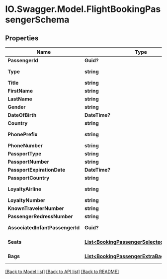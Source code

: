 # IO.Swagger.Model.FlightBookingPassengerSchema
## Properties

Name | Type | Description | Notes
------------ | ------------- | ------------- | -------------
**PassengerId** | **Guid?** | Unique identifier for the passenger. | [optional] 
**Type** | **string** | Type of passenger (adult, child, infant, infant with seat). | [optional] 
**Title** | **string** | Title of the passenger (e.g., Mr., Mrs.). | [optional] 
**FirstName** | **string** | First name of the passenger. | [optional] 
**LastName** | **string** | Last name of the passenger. | [optional] 
**Gender** | **string** | Gender of the passenger. | [optional] 
**DateOfBirth** | **DateTime?** | Date of birth of the passenger. | [optional] 
**Country** | **string** | Country of the passenger. | [optional] 
**PhonePrefix** | **string** | International dialing prefix for phone number. | [optional] 
**PhoneNumber** | **string** | Phone number of the passenger. | [optional] 
**PassportType** | **string** | Type of passport. | [optional] 
**PassportNumber** | **string** | Passport number of the passenger. | [optional] 
**PassportExpirationDate** | **DateTime?** | Expiration date of the passport. | [optional] 
**PassportCountry** | **string** | Country of issue of the passport. | [optional] 
**LoyaltyAirline** | **string** | Airline with which the passenger has loyalty membership. | [optional] 
**LoyaltyNumber** | **string** | Loyalty membership number. | [optional] 
**KnownTravelerNumber** | **string** | Known traveler number. | [optional] 
**PassengerRedressNumber** | **string** | Redress number of the passenger. | [optional] 
**AssociatedInfantPassengerId** | **Guid?** | Identifier for any associated infant passenger. | [optional] 
**Seats** | [**List&lt;BookingPassengerSelectedSeatSchema&gt;**](BookingPassengerSelectedSeatSchema.md) | Array of selected seats, each defined in BookingPassengerSelectedSeatSchema. | [optional] 
**Bags** | [**List&lt;BookingPassengerExtraBagSchema&gt;**](BookingPassengerExtraBagSchema.md) | Array of extra bags, each defined in BookingPassengerExtraBagSchema. | [optional] 

[[Back to Model list]](../README.md#documentation-for-models) [[Back to API list]](../README.md#documentation-for-api-endpoints) [[Back to README]](../README.md)

